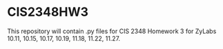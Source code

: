 # CIS2348HW3

This repository will contain .py files for CIS 2348 Homework 3 for ZyLabs 10.11, 10.15, 10.17, 10.19, 11.18, 11.22, 11.27.
